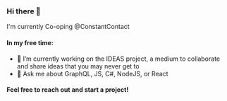 ### Hi there 👋
I'm currently Co-oping @ConstantContact

#### In my free time: 
- 🔭 I’m currently working on the IDEAS project, a medium to collaborate and share ideas that you may never get to
- 💬 Ask me about GraphQL, JS, C#, NodeJS, or React

#### Feel free to reach out and start a project!
